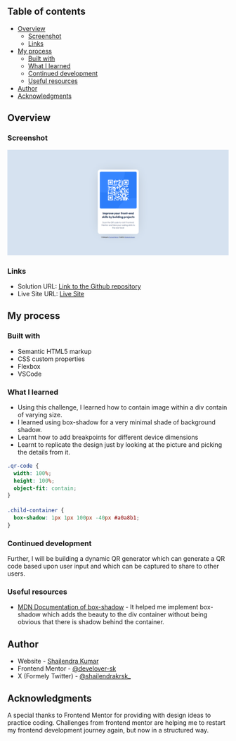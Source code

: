 ## Table of contents

- [Overview](#overview)
  - [Screenshot](#screenshot)
  - [Links](#links)
- [My process](#my-process)
  - [Built with](#built-with)
  - [What I learned](#what-i-learned)
  - [Continued development](#continued-development)
  - [Useful resources](#useful-resources)
- [Author](#author)
- [Acknowledgments](#acknowledgments)

## Overview

### Screenshot

![](./images/Screenshot.jpg)

### Links

- Solution URL: [Link to the Github repository](https://github.com/develover-sk/qr-code-design-replica)
- Live Site URL: [Live Site](https://develover-sk.github.io/qr-code-design-replica)

## My process

### Built with

- Semantic HTML5 markup
- CSS custom properties
- Flexbox
- VSCode

### What I learned

- Using this challenge, I learned how to contain image within a div contain of varying size.
- I learned using box-shadow for a very minimal shade of background shadow.
- Learnt how to add breakpoints for different device dimensions
- Learnt to replicate the design just by looking at the picture and picking the details from it.

```css
.qr-code {
  width: 100%;
  height: 100%;
  object-fit: contain;
}

.child-container {
  box-shadow: 1px 1px 100px -40px #a0a8b1;
}
```

### Continued development

Further, I will be building a dynamic QR generator which can generate a QR code based upon user input and which can be captured to share to other users.

### Useful resources

- [MDN Documentation of box-shadow](https://developer.mozilla.org/en-US/docs/Web/CSS/box-shadow) - It helped me implement box-shadow which adds the beauty to the div container without being obvious that there is shadow behind the container.

## Author

- Website - [Shailendra Kumar](https://www.shailendra.xyz)
- Frontend Mentor - [@develover-sk](https://www.frontendmentor.io/profile/develover-sk)
- X (Formely Twitter) - [@shailendrakrsk\_](https://www.twitter.com/shailendrakrsk_)

## Acknowledgments

A special thanks to Frontend Mentor for providing with design ideas to practice coding. Challenges from frontend mentor are helping me to restart my frontend development journey again, but now in a structured way.
